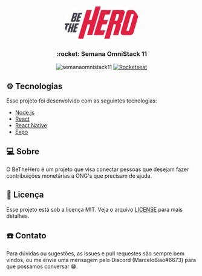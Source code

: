 <h1 align="center">
  <img alt="Be The Hero" title="Be The Hero" src=".github/logo.svg" width="200px" style="border-radius:100px"/>
</h1>

<h3 align="center">
    :rocket: Semana OmniStack 11
</h3>

<p align="center">
<img alt="semanaomnistack11" src="https://img.shields.io/badge/PRs-welcome-7159c1"></img>
<a href="https://github.com/marcelobiao/semana-omnistack-11-be-the-hero-back-end/blob/master/LICENSE">
    <img alt="Rocketseat" src="https://img.shields.io/badge/license-MIT-7159c1"></img>
</a>
</p>

## :gear: Tecnologias

Esse projeto foi desenvolvido com as seguintes tecnologias:

- [Node.js](https://nodejs.org/en/)
- [React](https://reactjs.org)
- [React Native](https://facebook.github.io/react-native/)
- [Expo](https://expo.io/)

## :computer: Sobre

O BeTheHero é um projeto que visa conectar pessoas que desejam fazer contribuições monetárias a ONG's que precisam de ajuda.

## :memo: Licença

Esse projeto está sob a licença MIT. Veja o arquivo [LICENSE](LICENSE.md) para mais detalhes.

## :phone: Contato

Para dúvidas ou sugestões, as issues e pull requestes são sempre bem vindos, ou me envie uma mensagem pelo Discord (MarceloBiao#6673) para que possamos conversar :grin:.